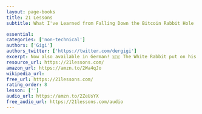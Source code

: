 ```yaml
---
layout: page-books
title: 21 Lessons
subtitle: What I've Learned from Falling Down the Bitcoin Rabbit Hole

essential: 
categories: ['non-technical']
authors: ['Gigi']
authors_twitter: ['https://twitter.com/dergigi']
excerpt: Now also available in German! 🇩🇪 The White Rabbit put on his spectacles. ‘Where shall I begin, please your Majesty?’ he asked. ‘Begin at the beginning,’ the King said gravely, ‘and go on till you come to the end then stop.’ Thanks to the awesome members of the Bitcoin community, 21 Lessons is available in several languages and as an audio version. There are also audio recordings of thoughts and discussions related to these lessons available.
resource_url: https://21lessons.com/
amazon_url: https://amzn.to/2Wa4qJo
wikipedia_url: 
free_url: https://21lessons.com/
rating_order: 8
lesson: ['']
audio_url: https://amzn.to/2ZeUsYX
free_audio_url: https://21lessons.com/audio
---
```

